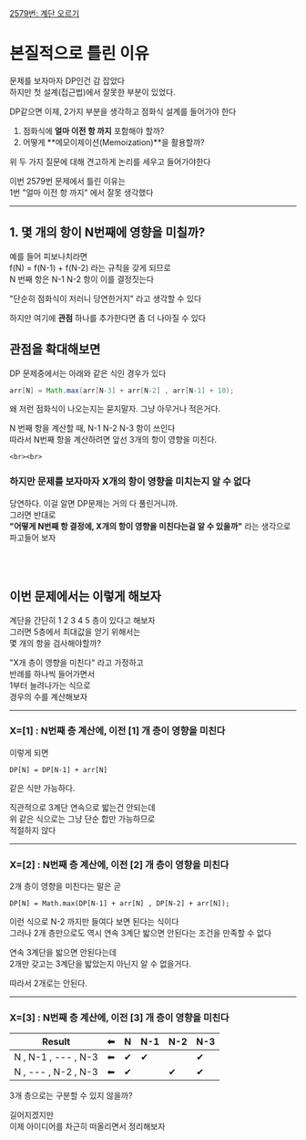 [2579번: 계단 오르기](https://www.acmicpc.net/problem/2579)  
  
# 본질적으로 틀린 이유  
  
문제를 보자마자 DP인건 감 잡았다   
하지만 첫 설계(접근법)에서 잘못한 부분이 있었다.  
  
DP같으면 이제, 2가지 부분을 생각하고 점화식 설계를 들어가야 한다  
  
1. 점화식에 **얼마 이전 항 까지** 포함해야 할까?    
2. 어떻게 **메모이제이션(Memoization)**을 활용할까? 
  
위 두 가지 질문에 대해 견고하게 논리를 세우고 들어가야한다  
  
이번 2579번 문제에서 틀린 이유는  
1번 "얼마 이전 항 까지" 에서 잘못 생각했다  
   
---

## 1. 몇 개의 항이 N번째에 영향을 미칠까?  
  
예를 들어 피보나치라면  
f(N) = f(N-1) + f(N-2) 라는 규칙을 갖게 되므로  
N 번째 항은 N-1 N-2 항이 이를 결정짓는다  
  
"단순히 점화식이 저러니 당연한거지" 라고 생각할 수 있다  
  
하지만 여기에 **관점** 하나를 추가한다면 좀 더 나아질 수 있다   
  
## 관점을 확대해보면  
  
DP 문제중에서는 아래와 같은 식인 경우가 있다  
   
```java
arr[N] = Math.max(arr[N-3] + arr[N-2] , arr[N-1] + 10);
```
  
왜 저런 점화식이 나오는지는 묻지말자. 그냥 아무거나 적은거다.  
  
N 번째 항을 계산할 때, N-1 N-2 N-3 항이 쓰인다  
따라서 N번째 항을 계산하려면 앞선 3개의 항이 영향을 미친다.  
  
    <br><br>  
    
### 하지만 문제를 보자마자 X개의 항이 영향을 미치는지 알 수 없다  
  
당연하다. 이걸 알면 DP문제는 거의 다 풀린거니까.  
그러면 반대로  
**"어떻게 N번째 항 결정에, X개의 항이 영향을 미친다는걸 알 수 있을까"** 라는 생각으로 파고들어 보자  

<br><br>  
  
## 이번 문제에서는 이렇게 해보자  
  
계단을 간단히 1 2 3 4 5 층이 있다고 해보자  
그러면 5층에서 최대값을 얻기 위해서는  
몇 개의 항을 검사해야할까?  
   

"X개 층이 영향을 미친다" 라고 가정하고  
반례를 하나씩 들어가면서   
1부터 늘려나가는 식으로  
경우의 수를 계산해보자  
  
---
  
### X=\[1] : N번째 층 계산에, 이전 \[1] 개 층이 영향을 미친다   
이렇게 되면   
```
DP[N] = DP[N-1] + arr[N]  
```
같은 식만 가능하다.  
  
직관적으로 3계단 연속으로 밟는건 안되는데  
위 같은 식으로는 그냥 단순 합만 가능하므로  
적절하지 않다  
  
---
  
### X=\[2] : N번째 층 계산에, 이전 \[2] 개 층이 영향을 미친다  
2개 층이 영향을 미친다는 말은 곧  
```
DP[N] = Math.max(DP[N-1] + arr[N] , DP[N-2] + arr[N]);
```
이런 식으로 N-2 까지만 들여다 보면 된다는 식이다  
그러나 2개 층만으로도 역시 연속 3계단 밟으면 안된다는 조건을 만족할 수 없다  
  
연속 3계단을 밟으면 안된다는데  
2개만 갖고는 3계단을 밟았는지 아닌지 알 수 없을거다.  
  
따라서 2개로는 안된다.  
  
---  
  
### X=\[3] : N번째 층 계산에, 이전 \[3] 개 층이 영향을 미친다  
  
|Result|⬅| N | N-1 | N-2 | N-3 |
|---|---|---|---|---|---|
|N , N-1 , --- , N-3| ⬅ | ✔ | ✔ | | ✔ |
|N , --- , N-2 , N-3| ⬅ | ✔ | | ✔ | ✔ |
  
3개 층으로는 구분할 수 있지 않을까?  
  
길어지겠지만  
이제 아이디어를 차근히 떠올리면서 정리해보자   
